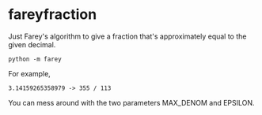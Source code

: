 # fareyfraction

Just Farey's algorithm to give a fraction that's approximately equal to the given decimal.

```
python -m farey
```

For example,

```
3.14159265358979 -> 355 / 113
```

You can mess around with the two parameters MAX_DENOM and EPSILON.